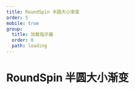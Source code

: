 ```yaml
---
title: RoundSpin 半圆大小渐变
order: 5
mobile: true
group:
  title: 加载指示器
  order: 8
  path: loading
---
```


# RoundSpin 半圆大小渐变

<code src="../demo/RoundSpin.tsx"></code>
<API src="../src/RoundSpin.tsx"></API>
